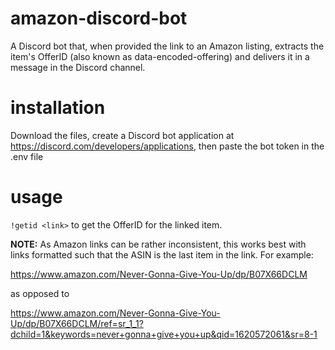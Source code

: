 # amazon-discord-bot
A Discord bot that, when provided the link to an Amazon listing, extracts the item's OfferID (also known as data-encoded-offering) and delivers it in a message in the Discord channel.

# installation
Download the files, create a Discord bot application at https://discord.com/developers/applications, then paste the bot token in the .env file

# usage
`!getid <link>` to get the OfferID for the linked item.

**NOTE:** As Amazon links can be rather inconsistent, this works best with links formatted such that the ASIN is the last item in the link. For example:

https://www.amazon.com/Never-Gonna-Give-You-Up/dp/B07X66DCLM

as opposed to

https://www.amazon.com/Never-Gonna-Give-You-Up/dp/B07X66DCLM/ref=sr_1_1?dchild=1&keywords=never+gonna+give+you+up&qid=1620572061&sr=8-1
